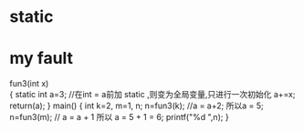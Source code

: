 # static
# my fault

fun3(int x)       
{
  static int a=3;      //在int = a前加 static ,则变为全局变量,只进行一次初始化
  a+=x;
  return(a);
}
main()
{
  int k=2, m=1, n;
  n=fun3(k);        //a = a+2; 所以a = 5;
  n=fun3(m);       //  a = a + 1 所以 a = 5 + 1 = 6;
  printf("%d ",n);
}

